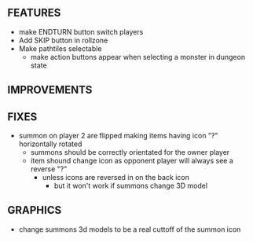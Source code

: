 ## FEATURES
- make ENDTURN button switch players
- Add SKIP button in rollzone
- Make pathtiles selectable
    - make action buttons appear when selecting a monster in dungeon state

## IMPROVEMENTS

## FIXES
- summon on player 2 are flipped making items having icon "?" horizontally rotated
    - summons should be correctly orientated for the owner player
    - item shound change icon as opponent player will always see a reverse "?"
        - unless icons are reversed in on the back icon
            - but it won't work if summons change 3D model

## GRAPHICS
- change summons 3d models to be a real cuttoff of the summon icon
